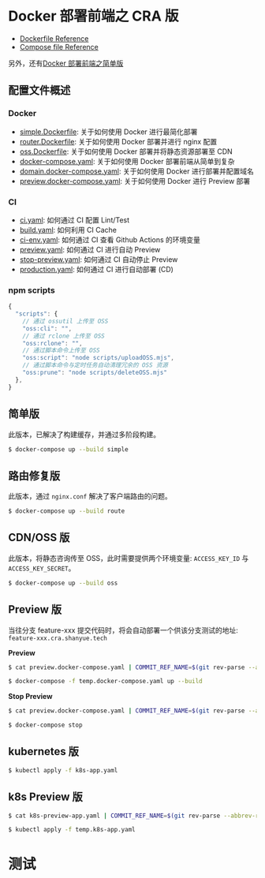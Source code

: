 # Docker 部署前端之 CRA 版
+ [Dockerfile Reference](https://docs.docker.com/engine/reference/builder/)
+ [Compose file Reference](https://docs.docker.com/compose/compose-file/compose-file-v3/)

另外，还有[Docker 部署前端之简单版](https://github.com/shfshanyue/simple-deploy)

## 配置文件概述

### Docker

+ [simple.Dockerfile](./simple.Dockerfile): 关于如何使用 Docker 进行最简化部署
+ [router.Dockerfile](./router.Dockerfile): 关于如何使用 Docker 部署并进行 nginx 配置
+ [oss.Dockerfile](./oss.Dockerfile): 关于如何使用 Docker 部署并将静态资源部署至 CDN
+ [docker-compose.yaml](./docker-compose.yaml): 关于如何使用 Docker 部署前端从简单到复杂
+ [domain.docker-compose.yaml](./domain.docker-compose.yaml): 关于如何使用 Docker 进行部署并配置域名
+ [preview.docker-compose.yaml](./preview.docker-compose.yaml): 关于如何使用 Docker 进行 Preview 部署

### CI

+ [ci.yaml](.github/workflows/ci.yaml): 如何通过 CI 配置 Lint/Test
+ [build.yaml](.github/workflows/build.yaml): 如何利用 CI Cache
+ [ci-env.yaml](.github/workflows/ci-env.yaml): 如何通过 CI 查看 Github Actions 的环境变量
+ [preview.yaml](.github/workflows/preview.yaml): 如何通过 CI 进行自动 Preview
+ [stop-preview.yaml](.github/workflows/stop-preview.yaml): 如何通过 CI 自动停止 Preview
+ [production.yaml](.github/workflows/production.yaml): 如何通过 CI 进行自动部署 (CD)

### npm scripts

``` js
{
  "scripts": {
    // 通过 ossutil 上传至 OSS
    "oss:cli": "",
    // 通过 rclone 上传至 OSS
    "oss:rclone": "",
    // 通过脚本命令上传至 OSS
    "oss:script": "node scripts/uploadOSS.mjs",
    // 通过脚本命令与定时任务自动清理冗余的 OSS 资源
    "oss:prune": "node scripts/deleteOSS.mjs"
  },
}
```

## 简单版

此版本，已解决了构建缓存，并通过多阶段构建。

``` bash
$ docker-compose up --build simple
```
## 路由修复版

此版本，通过 `nginx.conf` 解决了客户端路由的问题。

``` bash
$ docker-compose up --build route
```
## CDN/OSS 版

此版本，将静态咨询传至 OSS，此时需要提供两个环境变量: `ACCESS_KEY_ID` 与 `ACCESS_KEY_SECRET`。

``` bash
$ docker-compose up --build oss
```

## Preview 版

当往分支 feature-xxx 提交代码时，将会自动部署一个供该分支测试的地址: `feature-xxx.cra.shanyue.tech`

**Preview**

``` bash
$ cat preview.docker-compose.yaml | COMMIT_REF_NAME=$(git rev-parse --abbrev-ref HEAD) envsubst > temp.docker-compose.yaml

$ docker-compose -f temp.docker-compose.yaml up --build
```

**Stop Preview**

``` bash
$ cat preview.docker-compose.yaml | COMMIT_REF_NAME=$(git rev-parse --abbrev-ref HEAD) envsubst > temp.docker-compose.yaml

$ docker-compose stop
```

## kubernetes 版

``` bash
$ kubectl apply -f k8s-app.yaml
```

## k8s Preview 版

``` bash
$ cat k8s-preview-app.yaml | COMMIT_REF_NAME=$(git rev-parse --abbrev-ref HEAD) envsubst > temp.k8s-app.yaml

$ kubectl apply -f temp.k8s-app.yaml
```


# 测试
